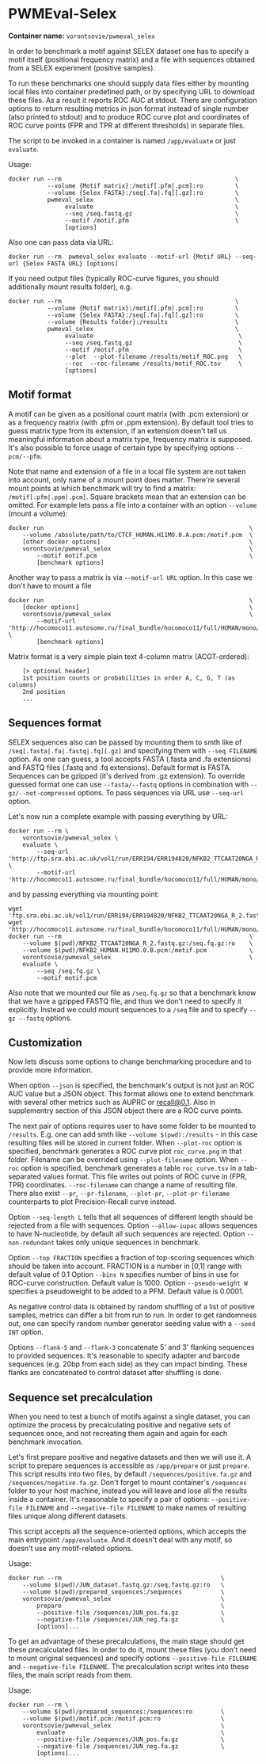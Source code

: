 # PWMEval-Selex
**Container name:** `vorontsovie/pwmeval_selex`

In order to benchmark a motif against SELEX dataset one has to specify a motif itself (positional frequency matrix) and a file with sequences obtained from a SELEX experiment (positive samples).

To run these benchmarks one should supply data files either by mounting local files into container predefined path, or by specifying URL to download these files. As a result it reports ROC AUC at stdout. There are configuration options to return resulting metrics in json format instead of single number (also printed to stdout) and to produce ROC curve plot and coordinates of ROC curve points (FPR and TPR at different thresholds) in separate files.

The script to be invoked in a container is named `/app/evaluate` or just `evaluate`.

Usage:
```
docker run --rm                                                 \
           --volume {Motif matrix}:/motif[.pfm|.pcm]:ro         \
           --volume {Selex FASTA}:/seq[.fa|.fq][.gz]:ro         \
           pwmeval_selex                                        \
                evaluate                                        \
                --seq /seq.fastq.gz                             \
                --motif /motif.pfm                              \
                [options]
```

Also one can pass data via URL:
```
docker run --rm  pwmeval_selex evaluate --motif-url {Motif URL} --seq-url {Selex FASTA URL} [options]
```

If you need output files (typically ROC-curve figures, you should additionally mount results folder), e.g.
```
docker run --rm                                                 \
           --volume {Motif matrix}:/motif[.pfm|.pcm]:ro         \
           --volume {Selex FASTA}:/seq[.fa|.fq][.gz]:ro         \
           --volume {Results folder}:/results                   \
           pwmeval_selex                                        \
                evaluate                                         \
                --seq /seq.fastq.gz                              \
                --motif /motif.pfm                               \
                --plot  --plot-filename /results/motif_ROC.png   \
                --roc  --roc-filename /results/motif_ROC.tsv     \
                [options]
```

## Motif format

A motif can be given as a positional count matrix (with .pcm extension) or as a frequency matrix (with .pfm or .ppm extension). By default tool tries to guess matrix type from its extension, if an extension doesn't tell us meaningful information about a matrix type, frequency matrix is supposed. It's also possible to force usage of certain type by specifying options `--pcm/--pfm`.

Note that name and extension of a file in a local file system are not taken into account, only name of a mount point does matter.
There're several mount points at which benchmark will try to find a matrix: `/motif[.pfm|.ppm|.pcm]`. Square brackets mean that an extension can be omitted.
For example lets pass a file into a container with an option `--volume` (mount a volume):
```
docker run                                                          \
    --volume /absolute/path/to/CTCF_HUMAN.H11MO.0.A.pcm:/motif.pcm  \
    [other docker options]                                          \
    vorontsovie/pwmeval_selex                                       \
        --motif motif.pcm                                           \
        [benchmark options]
```

Another way to pass a matrix is via `--motif-url URL` option. In this case we don't have to mount a file
```
docker run                                                          \
    [docker options]                                                \
    vorontsovie/pwmeval_selex                                       \
        --motif-url 'http://hocomoco11.autosome.ru/final_bundle/hocomoco11/full/HUMAN/mono/pcm/CTCF_HUMAN.H11MO.0.A.pcm' \
        [benchmark options]
```

Matrix format is a very simple plain text 4-column matrix (ACGT-ordered):
```
    [> optional header]
    1st position counts or probabilities in order A, C, G, T (as columns)
    2nd position
    ...
```

## Sequences format

SELEX sequences also can be passed by mounting them to smth like of `/seq[.fasta|.fa|.fastq|.fq][.gz]` and specifying them with `--seq FILENAME` option.
As one can guess, a tool accepts FASTA (.fasta and .fa extensions) and FASTQ files (.fastq and .fq extensions). Default format is FASTA. Sequences can be gzipped (it's derived from .gz extension). To override guessed format one can use `--fasta/--fastq` options in combination with `--gz/--not-compressed` options. To pass sequences via URL use `--seq-url` option.

Let's now run a complete example with passing everything by URL:
```
docker run --rm \
    vorontsovie/pwmeval_selex \
    evaluate \
        --seq-url 'http://ftp.sra.ebi.ac.uk/vol1/run/ERR194/ERR194820/NFKB2_TTCAAT20NGA_R_2.fastq.gz' \
        --motif-url 'http://hocomoco11.autosome.ru/final_bundle/hocomoco11/full/HUMAN/mono/pcm/NFKB2_HUMAN.H11MO.0.B.pcm'
```

and by passing everything via mounting point:
```
wget 'ftp.sra.ebi.ac.uk/vol1/run/ERR194/ERR194820/NFKB2_TTCAAT20NGA_R_2.fastq.gz'
wget 'http://hocomoco11.autosome.ru/final_bundle/hocomoco11/full/HUMAN/mono/pcm/NFKB2_HUMAN.H11MO.0.B.pcm'
docker run --rm                                                     \
    --volume $(pwd)/NFKB2_TTCAAT20NGA_R_2.fastq.gz:/seq.fq.gz:ro    \
    --volume $(pwd)/NFKB2_HUMAN.H11MO.0.B.pcm:/motif.pcm            \
    vorontsovie/pwmeval_selex                                       \
    evaluate \
        --seq /seq.fq.gz \
        --motif motif.pcm
```

Also note that we mounted our file as `/seq.fq.gz` so that a benchmark know that we have a gzipped FASTQ file, and thus we don't need to specify it explicitly. Instead we could mount sequences to a `/seq` file and to specify `--gz --fastq` options.

## Customization

Now lets discuss some options to change benchmarking procedure and to provide more information.

When option `--json` is specified, the benchmark's output is not just an ROC AUC value but a JSON object. This format allows one to extend benchmark with several other metrics such as AUPRC or recall@0.1. Also in supplementry section of this JSON object there are a ROC curve points.

The next pair of options requires user to have some folder to be mounted to `/results`. E.g. one can add smth like `--volume $(pwd):/results` - in this case resulting files will be stored in current folder.
When `--plot-roc` option is specified, benchmark generates a ROC curve plot `roc_curve.png` in that folder. Filename can be overrided using `--plot-filename` option.
When `--roc` option is specified, benchmark generates a table `roc_curve.tsv` in a tab-separated values format. This file writes out points of ROC curve in (FPR, TPR) coordinates. `--roc-filename` can change a name of resulting file.
There also exist `--pr`, `--pr-filename`, `--plot-pr`, `--plot-pr-filename` counterparts to plot Precision-Recall curve instead.

Option `--seq-length L` tells that all sequences of different length should be rejected from a file with sequences.
Option `--allow-iupac` allows sequences to have N-nucleotide, by default all such sequences are rejected.
Option `--non-redundant` takes only unique sequences in benchmark.

Option `--top FRACTION` specifies a fraction of top-scoring sequences which should be taken into account. FRACTION is a number in [0,1] range with default value of 0.1
Option `--bins N` specifies number of bins in use for ROC-curve construction. Default value is 1000.
Option `--pseudo-weight W` specifies a pseudoweight to be added to a PFM. Default value is 0.0001.

As negative control data is obtained by random shuffling of a list of positive samples, metrics can differ a bit from run to run. In order to get randomness out, one can specify random number generator seeding value with a `--seed INT` option.

Options `--flank-5` and `--flank-3` concatenate 5' and 3' flanking sequences to provided sequences. It's reasonable to specify adapter and barcode sequences (e.g. 20bp from each side) as they can impact binding. These flanks are concatenated to control dataset after shuffling is done.

## Sequence set precalculation

When you need to test a bunch of motifs against a single dataset, you can optimize the process by precalculating positive and negative sets of sequences once, and not recreating them again and again for each benchmark invocation.

Let's first prepare positive and negative datasets and then we will use it.
A script to prepare sequences is accessible as `/app/prepare` or just `prepare`. This script results into two files, by default `/sequences/positive.fa.gz` and `/sequences/negative.fa.gz`. Don't forget to mount container's `/sequences` folder to your host machine, instead you will leave and lose all the results inside a container.
It's reasonable to specify a pair of options: `--positive-file FILENAME` and `--negative-file FILENAME` to make names of resulting files unique along different datasets.

This script accepts all the sequence-oriented options, which accepts the main entrypoint `/app/evaluate`. And it doesn't deal with any motif, so doesn't use any motif-related options.

Usage:
```
docker run --rm                                             \
    --volume $(pwd)/JUN_dataset.fastq.gz:/seq.fastq.gz:ro   \
    --volume $(pwd)/prepared_sequences:/sequences           \
    vorontsovie/pwmeval_selex                               \
        prepare                                             \
        --positive-file /sequences/JUN_pos.fa.gz            \
        --negative-file /sequences/JUN_neg.fa.gz            \
        [options]...
```

To get an advantage of these precalculations, the main stage should get these precalculated files. In order to do it, mount these files (you don't need to mount original sequences) and specify options `--positive-file FILENAME` and `--negative-file FILENAME`. The precalculation script writes into these files, the main script reads from them.

Usage:
```
docker run --rm \
    --volume $(pwd)/prepared_sequences:/sequences:ro        \
    --volume $(pwd)/motif.pcm:/motif.pcm:ro                 \
    vorontsovie/pwmeval_selex                               \
        evaluate                                            \
        --positive-file /sequences/JUN_pos.fa.gz            \
        --negative-file /sequences/JUN_neg.fa.gz            \
        [options]...
```
